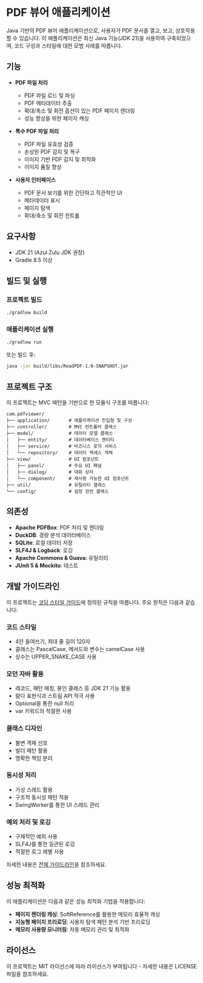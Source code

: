 # PDF 뷰어 애플리케이션

Java 기반의 PDF 뷰어 애플리케이션으로, 사용자가 PDF 문서를 열고, 보고, 상호작용할 수 있습니다. 이 애플리케이션은 최신 Java 기능(JDK 21)을 사용하여 구축되었으며, 코드 구성과 스타일에 대한 모범 사례를 따릅니다.

## 기능

- **PDF 파일 처리**
  - PDF 파일 로드 및 파싱
  - PDF 메타데이터 추출
  - 확대/축소 및 회전 옵션이 있는 PDF 페이지 렌더링
  - 성능 향상을 위한 페이지 캐싱

- **특수 PDF 파일 처리**
  - PDF 파일 유효성 검증
  - 손상된 PDF 감지 및 복구
  - 이미지 기반 PDF 감지 및 최적화
  - 이미지 품질 향상

- **사용자 인터페이스**
  - PDF 문서 보기를 위한 간단하고 직관적인 UI
  - 메타데이터 표시
  - 페이지 탐색
  - 확대/축소 및 회전 컨트롤

## 요구사항

- JDK 21 (Azul Zulu JDK 권장)
- Gradle 8.5 이상

## 빌드 및 실행

### 프로젝트 빌드

```bash
./gradlew build
```

### 애플리케이션 실행

```bash
./gradlew run
```

또는 빌드 후:

```bash
java -jar build/libs/ReadPDF-1.0-SNAPSHOT.jar
```

## 프로젝트 구조

이 프로젝트는 MVC 패턴을 기반으로 한 모듈식 구조를 따릅니다:

```
com.pdfviewer/
├── application/       # 애플리케이션 진입점 및 구성
├── controller/        # MVC 컨트롤러 클래스
├── model/             # 데이터 모델 클래스
│   ├── entity/        # 데이터베이스 엔티티
│   ├── service/       # 비즈니스 로직 서비스
│   └── repository/    # 데이터 액세스 객체
├── view/              # UI 컴포넌트
│   ├── panel/         # 주요 UI 패널
│   ├── dialog/        # 대화 상자
│   └── component/     # 재사용 가능한 UI 컴포넌트
├── util/              # 유틸리티 클래스
└── config/            # 설정 관련 클래스
```

## 의존성

- **Apache PDFBox**: PDF 처리 및 렌더링
- **DuckDB**: 경량 분석 데이터베이스
- **SQLite**: 로컬 데이터 저장
- **SLF4J & Logback**: 로깅
- **Apache Commons & Guava**: 유틸리티
- **JUnit 5 & Mockito**: 테스트

## 개발 가이드라인

이 프로젝트는 [코딩 스타일 가이드](.junie/guidelines.md)에 정의된 규칙을 따릅니다. 주요 원칙은 다음과 같습니다:

### 코드 스타일
- 4칸 들여쓰기, 최대 줄 길이 120자
- 클래스는 PascalCase, 메서드와 변수는 camelCase 사용
- 상수는 UPPER_SNAKE_CASE 사용

### 모던 자바 활용
- 레코드, 패턴 매칭, 봉인 클래스 등 JDK 21 기능 활용
- 람다 표현식과 스트림 API 적극 사용
- Optional을 통한 null 처리
- var 키워드의 적절한 사용

### 클래스 디자인
- 불변 객체 선호
- 빌더 패턴 활용
- 명확한 책임 분리

### 동시성 처리
- 가상 스레드 활용
- 구조적 동시성 패턴 적용
- SwingWorker를 통한 UI 스레드 관리

### 예외 처리 및 로깅
- 구체적인 예외 사용
- SLF4J를 통한 일관된 로깅
- 적절한 로그 레벨 사용

자세한 내용은 [전체 가이드라인](.junie/guidelines.md)을 참조하세요.

## 성능 최적화

이 애플리케이션은 다음과 같은 성능 최적화 기법을 적용합니다:

- **페이지 렌더링 캐싱**: SoftReference를 활용한 메모리 효율적 캐싱
- **지능형 페이지 프리로딩**: 사용자 탐색 패턴 분석 기반 프리로딩
- **메모리 사용량 모니터링**: 자동 메모리 관리 및 최적화

## 라이선스

이 프로젝트는 MIT 라이선스에 따라 라이선스가 부여됩니다 - 자세한 내용은 LICENSE 파일을 참조하세요.
